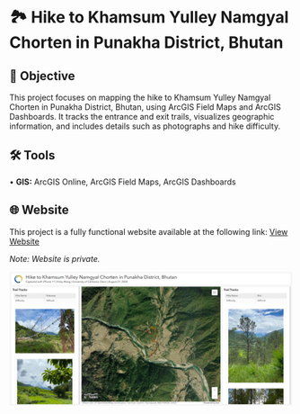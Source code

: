 # 🏞️ Hike to Khamsum Yulley Namgyal Chorten in Punakha District, Bhutan
## 🎯 Objective <br>
This project focuses on mapping the hike to Khamsum Yulley Namgyal Chorten in Punakha District, Bhutan, using ArcGIS Field Maps and ArcGIS Dashboards. It tracks the entrance and exit trails, visualizes geographic information, and includes details such as photographs and hike difficulty. <p>
## 🛠️ Tools <br>
• <b>GIS:</b> ArcGIS Online, ArcGIS Field Maps, ArcGIS Dashboards <p>
## 🌐 Website <br>
This project is a fully functional website available at the following link: [View Website](https://www.arcgis.com/apps/dashboards/dac0a992d6af425dafb971901d277323) <p>
<i> Note:   Website is private. <p>
![me](https://github.com/redefiningvicky/Hike-to-Khamsum-Yulley-Namgyal-Chorten/blob/8bd800e4ed22ae11e008522f688587ff1d34cbc9/Hike_to_Khamsum_Yulley_Namgyal_Chorten.png)
